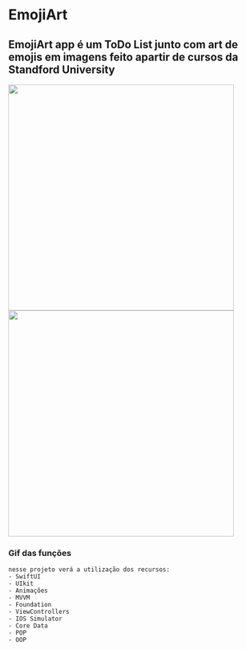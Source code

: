 # EmojiArt
## EmojiArt app  é um ToDo List junto com art de emojis em imagens feito apartir de cursos da Standford University

<p align="left">
    <img windth="250"  height="450" src="https://user-images.githubusercontent.com/74945355/148328110-7bdc639f-ddd8-48b4-b2ca-94e58ccc0281.gif">
    <img windth="250"  height="450" src="https://user-images.githubusercontent.com/74945355/148336358-1ff2d554-f4dc-4662-ad00-9de9519c4b74.gif">


### Gif das funções
    nesse projeto verá a utilização dos recursos:
    - SwiftUI
    - UIkit 
    - Animações 
    - MVVM 
    - Foundation
    - ViewControllers
    - IOS Simulator
    - Core Data
    - POP
    - OOP

